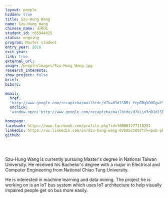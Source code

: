 ```yaml
---
layout: people
hidden: true
title: Szu-Hung Wang
name: Szu-Hung Wang
chinese_name: 王斯泓
student_id: r05944025
status: ongoing
program: Master student
entry_year: 2016
exit_year:
link: true
external_url:
image: /people/images/Szu-Hung_Wang.jpg
research_interests:
show_project: false
brief:
bibsrc:

email:
  href:
  "http://www.google.com/recaptcha/mailhide/d?k=01d1SDRi_YcpGRqkDHGgwYYw==&amp;c=sEGLxy-lHRwOQrwI1nTCdPSqh_XG1fnaAdhJK9Mcaf4="
  onclick:
  "window.open('http://www.google.com/recaptcha/mailhide/d?k\\x3d01d1SDRi_YcpGRqkDHGgwYYw\\x3d\\x3d\\x26c\\x3dsEGLxy-lHRwOQrwI1nTCdPSqh_XG1fnaAdhJK9Mcaf4\\x3d', '', 'toolbar=0,scrollbars=0,location=0,statusbar=0,menubar=0,resizable=0,width=500,height=300'); return false;"

homepage:
facebook: https://www.facebook.com/profile.php?id=100001277118261
linkedin: https://us.linkedin.com/in/szu-hung-wang-07b952100?trk=pub-pbmap
github:
---
```


<br />

Szu-Hung Wang is currently pursuing Master's degree in National Taiwan University.
He received his Bachelor's degree with a major in Electrical and Computer Engineering from National Chiao Tung University.

He is interested in machine learning and data mining. The project he is working on is an IoT bus system which uses IoT architecture to help visually impaired people get on bus more easily.
